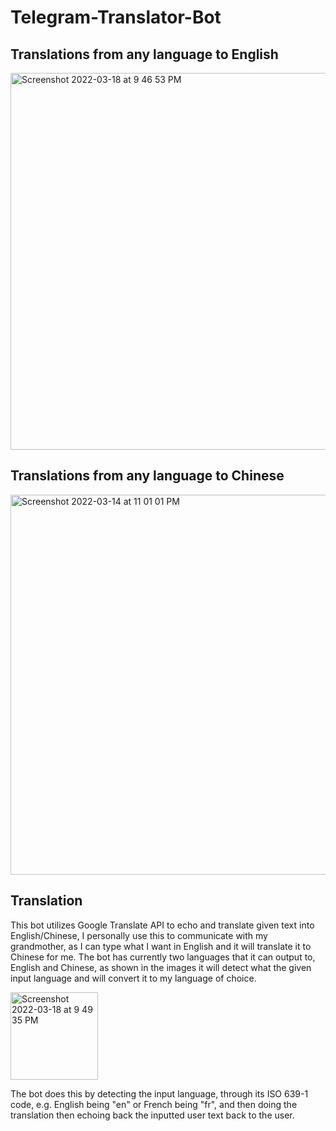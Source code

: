 # Telegram-Translator-Bot

## Translations from any language to English
<img width="603" alt="Screenshot 2022-03-18 at 9 46 53 PM" src="https://user-images.githubusercontent.com/71420919/159087215-a0c3ce6c-db1b-4506-bba4-e274e15aab34.png">

## Translations from any language to Chinese
<img width="608" alt="Screenshot 2022-03-14 at 11 01 01 PM" src="https://user-images.githubusercontent.com/71420919/158274637-e5354f3e-b84b-41bd-b4dc-aeb0f21fe4c1.png">

## Translation
This bot utilizes Google Translate API to echo and translate given text into English/Chinese, I personally use this to communicate with my grandmother, as I can type what I want in English and it will translate it to Chinese for me. The bot has currently two languages that it can output to, English and Chinese, as shown in the images it will detect what the given input language and will convert it to my language of choice.

<img width="140" alt="Screenshot 2022-03-18 at 9 49 35 PM" src="https://user-images.githubusercontent.com/71420919/159087607-a485943d-9a10-4307-b00c-3ad4e6ad2b96.png">

The bot does this by detecting the input language, through its ISO 639-1 code, e.g. English being "en" or French being "fr", and then doing the translation then echoing back the inputted user text back to the user.
